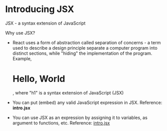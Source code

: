 # Introducing JSX

JSX - a syntax extension of JavaScript

Why use JSX?

- React uses a form of abstraction called separation of concerns - a term used to describe a design principle separate a computer program into distinct sections, while "hiding" the implementation of the program. Example, <h1>Hello, World</h1>, where "h1" is a syntax extension of JavaScript (JSX)

- You can put (embed) any valid JavaScript expression in JSX. Reference: **intro.jsx**

- You can use JSX as an expression by assigning it to variables, as argument to functions, etc. Reference: [intro.jsx](intro.jsx)
